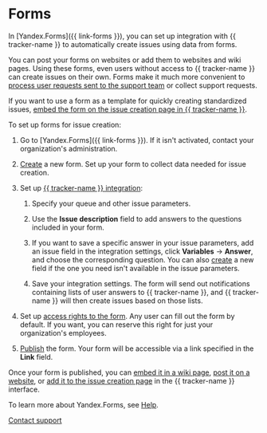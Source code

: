 # Forms

In [Yandex.Forms]({{ link-forms }}), you can set up integration with {{ tracker-name }} to automatically create issues using data from forms.

You can post your forms on websites or add them to websites and wiki pages. Using these forms, even users without access to {{ tracker-name }} can create issues on their own. Forms make it much more convenient to [process user requests sent to the support team](../support-process.md#form) or collect support requests.

If you want to use a form as a template for quickly creating standardized issues, [embed the form on the issue creation page in {{ tracker-name }}](attach-form.md).

To set up forms for issue creation:

1. Go to [Yandex.Forms]({{ link-forms }}). If it isn't activated, contact your organization's administration.

1. [Create](https://yandex.com/support/connect-forms/common/new-form.html) a new form.
Set up your form to collect data needed for issue creation.

1. Set up [{{ tracker-name }} integration](https://yandex.com/support/connect-forms/common/create-task.html):

    1. Specify your queue and other issue parameters.

    2. Use the **Issue description** field to add answers to the questions included in your form.

    3. If you want to save a specific answer in your issue parameters, add an issue field in the integration settings, click **Variables** → **Answer**, and choose the corresponding question.
You can also [create](../user/create-param.md) a new field if the one you need isn't available in the issue parameters.

    1. Save your integration settings.
The form will send out notifications containing lists of user answers to {{ tracker-name }}, and {{ tracker-name }} will then create issues based on those lists.



1. Set up [access rights to the form](https://yandex.com/support/connect-forms/common/restrictions.html#restrictions__sec_access).
Any user can fill out the form by default. If you want, you can reserve this right for just your organization's employees.

1. [Publish](https://yandex.com/support/connect-forms/common/publish.html#publish__section_lmk_gvb_tbb) the form. Your form will be accessible via a link specified in the **Link** field.

Once your form is published, you can [embed it in a wiki page](https://doc.yandex-team.ru/forms/external/publish.html#publish__section_xvx_g2c_tbb), [post it on a website](https://doc.yandex-team.ru/forms/external/publish.html#publish__section_c21_gdb_42b), or [add it to the issue creation page](../manager/attach-form.md) in the {{ tracker-name }} interface.

To learn more about Yandex.Forms, see [Help](https://yandex.com/support/connect-forms/).


[Contact support](../troubleshooting.md)

